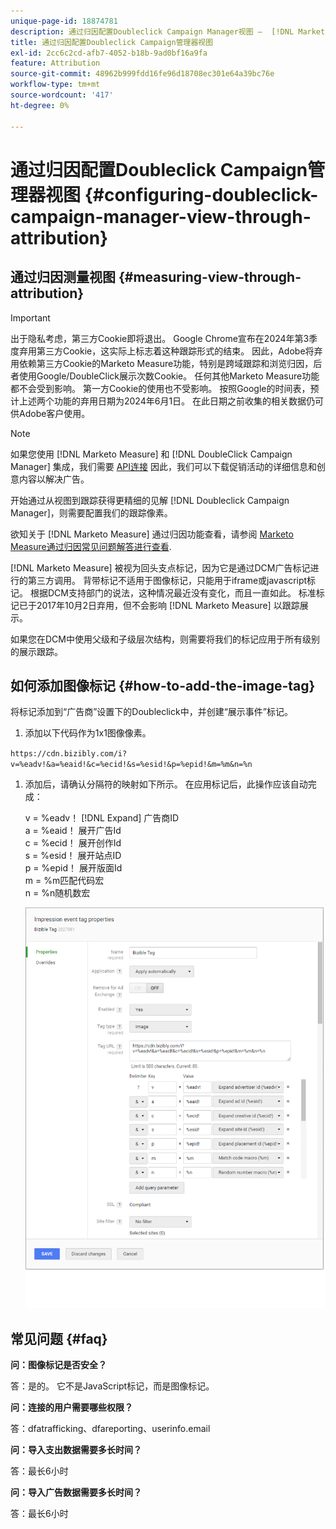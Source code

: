 ```yaml
---
unique-page-id: 18874781
description: 通过归因配置Doubleclick Campaign Manager视图 —  [!DNL Marketo Measure]
title: 通过归因配置Doubleclick Campaign管理器视图
exl-id: 2cc6c2cd-afb7-4052-b18b-9ad0bf16a9fa
feature: Attribution
source-git-commit: 48962b999fdd16fe96d18708ec301e64a39bc76e
workflow-type: tm+mt
source-wordcount: '417'
ht-degree: 0%

---
```


# 通过归因配置Doubleclick Campaign管理器视图 {#configuring-doubleclick-campaign-manager-view-through-attribution}

## 通过归因测量视图 {#measuring-view-through-attribution}

>[!IMPORTANT]
>
>出于隐私考虑，第三方Cookie即将退出。 Google Chrome宣布在2024年第3季度弃用第三方Cookie，这实际上标志着这种跟踪形式的结束。 因此，Adobe将弃用依赖第三方Cookie的Marketo Measure功能，特别是跨域跟踪和浏览归因，后者使用Google/DoubleClick展示次数Cookie。 任何其他Marketo Measure功能都不会受到影响。 第一方Cookie的使用也不受影响。 按照Google的时间表，预计上述两个功能的弃用日期为2024年6月1日。 在此日期之前收集的相关数据仍可供Adobe客户使用。

>[!NOTE]
>
>如果您使用 [!DNL Marketo Measure] 和 [!DNL DoubleClick Campaign Manager] 集成，我们需要 [API连接](/help/api-connections/utilizing-marketo-measures-api-connections/integrated-ad-platforms.md#how-to-connect-ad-platforms) 因此，我们可以下载促销活动的详细信息和创意内容以解决广告。

开始通过从视图到跟踪获得更精细的见解 [!DNL Doubleclick Campaign Manager]，则需要配置我们的跟踪像素。

欲知关于 [!DNL Marketo Measure] 通过归因功能查看，请参阅 [Marketo Measure通过归因常见问题解答进行查看](/help/advanced-marketo-measure-features/view-through-attribution/marketo-measure-view-through-attribution-faq.md).

[!DNL Marketo Measure] 被视为回头支点标记，因为它是通过DCM广告标记进行的第三方调用。 背带标记不适用于图像标记，只能用于iframe或javascript标记。 根据DCM支持部门的说法，这种情况最近没有变化，而且一直如此。 标准标记已于2017年10月2日弃用，但不会影响 [!DNL Marketo Measure] 以跟踪展示。

如果您在DCM中使用父级和子级层次结构，则需要将我们的标记应用于所有级别的展示跟踪。

## 如何添加图像标记 {#how-to-add-the-image-tag}

将标记添加到“广告商”设置下的Doubleclick中，并创建“展示事件”标记。

1. 添加以下代码作为1x1图像像素。

`https://cdn.bizibly.com/i?v=%eadv!&a=%eaid!&c=%ecid!&s=%esid!&p=%epid!&m=%m&n=%n`

1. 添加后，请确认分隔符的映射如下所示。 在应用标记后，此操作应该自动完成：

   v = %eadv！ [!DNL Expand] 广告商ID\
   a = %eaid！ 展开广告Id\
   c = %ecid！ 展开创作Id\
   s = %esid！ 展开站点ID\
   p = %epid！ 展开版面Id\
   m = %m匹配代码宏\
   n = %n随机数宏

   ![](assets/1.png)

## 常见问题 {#faq}

**问：图像标记是否安全？**

答：是的。 它不是JavaScript标记，而是图像标记。

**问：连接的用户需要哪些权限？**

答：dfatrafficking、dfareporting、userinfo.email

**问：导入支出数据需要多长时间？**

答：最长6小时

**问：导入广告数据需要多长时间？**

答：最长6小时
